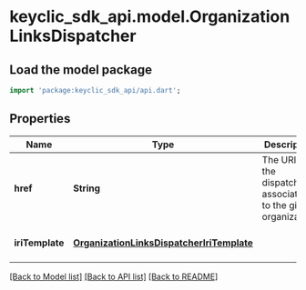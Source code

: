 # keyclic_sdk_api.model.OrganizationLinksDispatcher

## Load the model package
```dart
import 'package:keyclic_sdk_api/api.dart';
```

## Properties
Name | Type | Description | Notes
------------ | ------------- | ------------- | -------------
**href** | **String** | The URI of the dispatcher associated to the given organization. | [optional] [default to null]
**iriTemplate** | [**OrganizationLinksDispatcherIriTemplate**](OrganizationLinksDispatcherIriTemplate.md) |  | [optional] [default to null]

[[Back to Model list]](../README.md#documentation-for-models) [[Back to API list]](../README.md#documentation-for-api-endpoints) [[Back to README]](../README.md)


